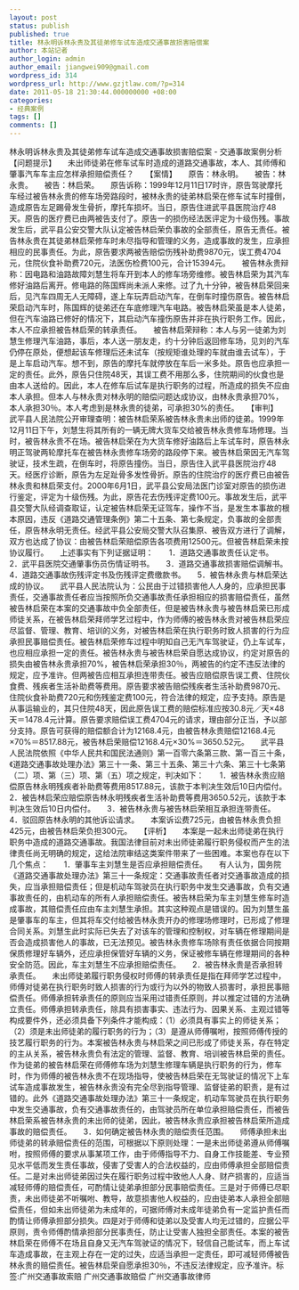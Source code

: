 ```yaml
---
layout: post
status: publish
published: true
title: 林永明诉林永贵及其徒弟修车试车造成交通事故损害赔偿案
author: 本站记者
author_login: admin
author_email: jiangwei909@gmail.com
wordpress_id: 314
wordpress_url: http://www.gzjtlaw.com/?p=314
date: 2011-05-18 21:30:44.000000000 +08:00
categories:
- 经典案例
tags: []
comments: []
---
```

林永明诉林永贵及其徒弟修车试车造成交通事故损害赔偿案 - 交通事故案例分析　　【问题提示】　　未出师徒弟在修车试车时造成的道路交通事故，本人、其师傅和肇事汽车车主应怎样承担赔偿责任？　　【案情】　　原告：林永明。　　被告：林永贵。　　被告：林启荣。　　原告诉称：1999年12月11日17时许，原告驾驶摩托车经过被告林永贵的修车场旁路段时，被林永贵的徒弟林启荣在修车试车时撞倒，造成原告左足踢骨发生骨折，摩托车损坏。当日，原告住进武平县医院治疗48天。原告的医疗费已由两被告支付了。原告一的损伤经法医评定为十级伤残。事故发生后，武平县公安交警大队认定被告林启荣负事故的全部责任，原告无责任。被告林永贵在其徒弟林启荣修车时未尽指导和管理的义务，造成事故的发生，应承担相应的民事责任。为此，原告要求两被告赔偿伤残补助费9870元，误工费4704元，住院伙食补助费720元，法医伤检费100元，合计15394元。　　被告林永贵辩称：因电路和油路故障刘慧生将车开到本人的修车场旁维修。被告林启荣为其汽车修好油路后离开。修电路的陈国辉尚未派人来修。过了九十分钟，被告林启荣回来后，见汽车四周无人无障碍，遂上车玩弄启动汽车，在倒车时撞伤原告。被告林启荣启动汽车时，陈国辉的徒弟还在车底修理汽车电路。被告林启荣虽是本人徒弟，但在汽车油路已修好的情况下，其启动汽车撞伤原告并非在执行职务工作。因此，本人不应承担被告林启荣的转承责任。　　被告林启荣辩称：本人与另一徒弟为刘慧生修理汽车油路，事后，本人送一朋友走，约十分钟后返回修车场，见刘的汽车仍停在原处，便想起该车修理后还未试车（按规矩谁处理的车就由谁去试车），于是上车启动汽车。想不到，原告的摩托车就停放在车后一米多处。原告也应承担一定的责任。此外，原告只住院48天，其误工费不用那么多，住院期间的伙食也是由本人送给的。因此，本人在修车后试车是执行职务的过程，所造成的损失不应由本人承担。但本人与林永贵对林永明的赔偿问题达成协议，由林永贵承担70%，本人承担30％。本人考虑到是林永贵的徒弟，可承担30%的责任。　　【审判】　　武平县人民法院公开审理查明：被告林启荣系被告林永贵未出师的徒弟。1999年12月11日下午，刘慧生将其所有的一辆无牌大货车交给被告林永贵修车场修理。当时，被告林永贵不在场。被告林启荣在为大货车修好油路后上车试车时，原告林永明正驾驶两轮摩托车在被告林永贵修车场旁的路段停下来。被告林启荣因无汽车驾驶证，技术生疏，在倒车时，将原告撞伤。当日，原告住入武平县医院治疗48天。经医疗诊断，原告为左足趾骨多发性骨折。原告的住院治疗的医疗费已由被告林永贵和林启荣支付。2000年6月1日，武平县公安局法医门诊室对原告的损伤进行鉴定，评定为十级伤残。为此，原告花去伤残评定费100元。事故发生后，武平县交警大队经调查取证，认定被告林启荣无证驾车，操作不当，是发生本事故的根本原因，违反《道路交通管理条例》第二十五条、第七条规定，负事故的全部责任，原告林永明无责任。经武平县公安局交警大队召集原、被告双方进行了调解，双方也达成了协议：由被告林启荣赔偿原告各项费用12500元。但被告林启荣未按协议履行。　　上述事实有下列证据证明：　　1．道路交通事故责任认定书。　　2．武平县医院交通肇事伤员伤情证明书。　　3．道路交通事故损害赔偿调解书。　　4．道路交通事故伤残评定书及伤残评定费缴款书。　　5．被告林永贵与林启荣达成的协议。　　武平县人民法院认为：公民由于过错损害他人人身的，应承担民事责任，交通事故责任者应当按照所负交通事故责任承担相应的损害赔偿责任，虽然被告林启荣在本案的交通事故中负全部责任，但是被告林永贵与被告林启荣已形成师徒关系，在被告林启荣拜师学艺过程中，作为师傅的被告林永贵对被告林启荣应尽监督、管理、教育、培训的义务，对被告林启荣在执行职务时致人损害的行为应承担民事赔偿责任。被告林启荣修车过程中明知自己无汽车驾驶证，仍上车试车，也应相应承担一定的责任。被告林永贵与被告林启荣自愿达成协议，约定对原告的损失由被告林永贵承担70%，被告林启荣承担30％，两被告的约定不违反法律的规定，应予准许。但两被告应相互承担连带责任。被告应赔偿原告误工费、住院伙食费、残疾者生活补助费等费用。原告要求被告赔偿残疾者生活补助费9870元、住院伙食补助费720元和伤残鉴定费100元，符合法律的规定，应予支持。原告是从事运输业的，其只住院48天，因此原告误工费的赔偿标准应按30.8元／天&times;48天＝1478.4元计算。原告要求赔偿误工费4704元的请求，理由部分正当，予以部分支持。原告可获得的赔偿额合计为12168.4元，由被告林永贵赔偿12168.4元&times;70%＝8517.88元，被告林启荣赔偿12168.4元&times;30%＝3650.52元。　　武平县人民法院依照《中华人民共和国民法通则》第一百零六条第三款、第一百三十条，《道路交通事故处理办法》第三十一条、第三十五条、第三十六条、第三十七条第（二）项、第（三）项、第（五）项之规定，判决如下：　　1．被告林永贵应赔偿原告林永明残疾者补助费等费用8517.88元，该款于本判决生效后10日内偿付。　　2．被告林启荣应赔偿原告林永明残疾者生活补助费等费用3650.52元，该款于本判决生效后10日内偿付。　　3．被告林永贵与被告林启荣相互承担连带责任。　　4．驳回原告林永明的其他诉讼请求。　　本案诉讼费725元，由被告林永贵负担425元，由被告林启荣负担300元。　　【评析】　　本案是一起未出师徒弟在执行职务中造成的道路交通事故。我国法律目前对未出师徒弟履行职务侵权而产生的法律责任尚无明确的规定，这给法院审结这类案件带来了一些困难。本案也存在以下几个焦点：　　1．肇事车主刘慧生是否应承担赔偿责任。　　有人认为，国务院《道路交通事故处理办法》第三十一条规定：交通事故责任者对交通事故造成的损失，应当承担赔偿责任；但是机动车驾驶员在执行职务中发生交通事故，负有交通事故责任的，由机动车的所有人承担赔偿责任。被告林启荣为车主刘慧生修车时造成事故，其赔偿责任应由车主刘慧生承担。其实这种观点是错误的。因为刘慧生虽是肇事车的车主，但其将车交付给被告林永贵开办的修理场修理时，已形成了修理合同关系。刘慧生此时实际已失去了对该车的管理和控制权，对车辆在修理期间是否会造成损害他人的事故，已无法预见。被告林永贵修车场除有责任依据合同按期保质修理好车辆外，还应承担保管好车辆的义务，保证被修车辆在修理期间的各种安全防范。因此，车主刘慧生不应承担赔偿责任。　　2．被告林永贵是否承担转承责任。　　未出师徒弟履行职务侵权时师傅的转承责任是指在拜师学艺过程中，师傅对徒弟在执行职务时致人损害的行为或行为以外的物致人损害时，承担民事赔偿责任。师傅承担转承责任的原则应当采用过错责任原则，并以推定过错的方法确立责任。师傅承担转承责任，除具有损害事实、违法行为、因果关系、主观过错等构成要件外，还必须具备下列条件才能构成：（1）必须具有事实上的师徒关系；（2）须是未出师徒弟的履行职务的行为；（3）是遵从师傅嘱咐，按照师傅传授的技艺履行职务的行为。本案被告林永贵与林启荣之间已形成了师徒关系，存在特定的主从关系，被告林永贵负有法定的管理、监督、教育、培训被告林启荣的责任。作为徒弟的被告林启荣在师傅修车场为刘慧生修理车辆是执行职务的行为，修车时，作为师傅的被告林永贵不在现场指导，使被告林启荣在无驾驶证的情况下上车试车造成事故发生，被告林永贵没有完全尽到指导管理、监督徒弟的职责，是有过错的。此外《道路交通事故处理办法》第三十一条规定，机动车驾驶员在执行职务中发生交通事故，负有交通事故责任的，由驾驶员所在单位承担赔偿责任，而被告林启荣系被告林永贵的未出师的徒弟，因此，被告林永贵应承担被告林启荣所造成事故的赔偿责任。　　3．如何确定被告林永贵的赔偿责任范围。　　师傅承担未出师徒弟的转承赔偿责任的范围，可根据以下原则处理：一是未出师徒弟遵从师傅嘱咐，按照师傅的要求从事某项工作，由于师傅指导不力、自身工作技能差、专业预见水平低而发生责任事故，侵害了受害人的合法权益的，应由师傅承担全部赔偿责任。二是对未出师徒弟因过失在履行职务过程中致他人人身、财产损害的，应适当减轻师傅的赔偿责任，可酌情让徒弟承担部分民事赔偿责任。三是对于师傅已尽职责，未出师徒弟不听嘱咐、教导，故意损害他人权益的，应由徒弟本人承担全部赔偿责任，但如未出师徒弟为未成年的，可据师傅对未成年徒弟负有一定监护责任而酌情让师傅承担部分损失。四是对于师傅和徒弟以及受害人均无过错的，应据公平原则，责令师傅酌情承担部分民事责任，防止让受害人独担全部责任。本案的被告林启荣在师傅不在场且自身又无汽车驾驶证的情况下，轻信自己能试车，而上车试车造成事故，在主观上存在一定的过失，应适当承担一定责任，即可减轻师傅被告林永贵的赔偿责任。被告林启荣自愿承担30％，不违反法律规定，应予准许。标签:广州交通事故索赔 广州交通事故赔偿 广州交通事故律师
